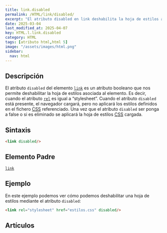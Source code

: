 ```yaml
---
title: link.disabled
permalink: /HTML/link/disabled/
excerpt: "El atributo disabled en link deshabilita la hoja de estilos asociada al elemento."
date: 2025-03-04
last_modified_at: 2025-04-07
key: HTML.l.link.disabled
category: HTML
tags: [atributo html,html 5]
image: "/assets/images/html.png"
sidebar:
  nav: html
---
```


## Descripción


El atributo `disabled` del elemento [`link`](https://www.w3api.com/HTML/link/) es un atributo booleano que nos permite deshabilitar la hoja de estilos asociada al elemento. Es decir, cuando el atributo [`rel`](https://www.w3api.com/HTML/link/rel/) es igual a “stylesheet”. Cuando el atributo `disabled` está presente, el navegador cargará, pero no aplicará los estilos definidos en el fichero [CSS](https://www.manualweb.net/css/) referenciado. Una vez que el atributo `disabled` ser ponga a false o si es eliminado se aplicará la hoja de estilos [CSS](https://www.manualweb.net/css/) cargada.


## Sintaxis


```html
<link disabled/>
```


## Elemento Padre


[`link`](https://www.w3api.com/HTML/link/)


## Ejemplo


En este ejemplo podemos ver cómo podemos deshabilitar una hoja de estilos mediante el atributo `disabled`:


```html
<link rel="stylesheet" href="estilos.css" disabled/>
```


## Artículos

